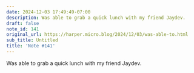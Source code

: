 ```yaml
---
date: 2024-12-03 17:49:49-07:00
description: Was able to grab a quick lunch with my friend Jaydev.
draft: false
note_id: 141
original_url: https://harper.micro.blog/2024/12/03/was-able-to.html
sub_title: Untitled
title: 'Note #141'
---
```


Was able to grab a quick lunch with my friend Jaydev.